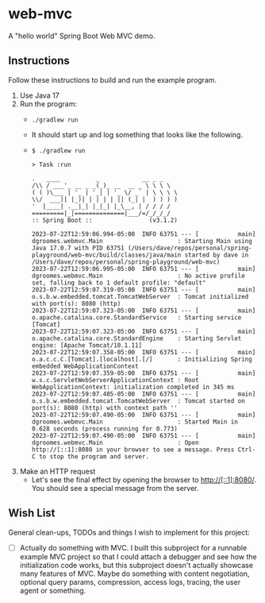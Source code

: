 # web-mvc

A "hello world" Spring Boot Web MVC demo.


## Instructions

Follow these instructions to build and run the example program.

1. Use Java 17
2. Run the program:
    * ```shell
      ./gradlew run
      ```
    * It should start up and log something that looks like the following.
    * ```text
      $ ./gradlew run
      
      > Task :run
      
      .   ____          _            __ _ _
      /\\ / ___'_ __ _ _(_)_ __  __ _ \ \ \ \
      ( ( )\___ | '_ | '_| | '_ \/ _` | \ \ \ \
      \\/  ___)| |_)| | | | | || (_| |  ) ) ) )
      '  |____| .__|_| |_|_| |_\__, | / / / /
      =========|_|==============|___/=/_/_/_/
      :: Spring Boot ::                (v3.1.2)
      
      2023-07-22T12:59:06.994-05:00  INFO 63751 --- [           main] dgroomes.webmvc.Main                     : Starting Main using Java 17.0.7 with PID 63751 (/Users/dave/repos/personal/spring-playground/web-mvc/build/classes/java/main started by dave in /Users/dave/repos/personal/spring-playground/web-mvc)
      2023-07-22T12:59:06.995-05:00  INFO 63751 --- [           main] dgroomes.webmvc.Main                     : No active profile set, falling back to 1 default profile: "default"
      2023-07-22T12:59:07.319-05:00  INFO 63751 --- [           main] o.s.b.w.embedded.tomcat.TomcatWebServer  : Tomcat initialized with port(s): 8080 (http)
      2023-07-22T12:59:07.323-05:00  INFO 63751 --- [           main] o.apache.catalina.core.StandardService   : Starting service [Tomcat]
      2023-07-22T12:59:07.323-05:00  INFO 63751 --- [           main] o.apache.catalina.core.StandardEngine    : Starting Servlet engine: [Apache Tomcat/10.1.11]
      2023-07-22T12:59:07.358-05:00  INFO 63751 --- [           main] o.a.c.c.C.[Tomcat].[localhost].[/]       : Initializing Spring embedded WebApplicationContext
      2023-07-22T12:59:07.359-05:00  INFO 63751 --- [           main] w.s.c.ServletWebServerApplicationContext : Root WebApplicationContext: initialization completed in 345 ms
      2023-07-22T12:59:07.485-05:00  INFO 63751 --- [           main] o.s.b.w.embedded.tomcat.TomcatWebServer  : Tomcat started on port(s): 8080 (http) with context path ''
      2023-07-22T12:59:07.490-05:00  INFO 63751 --- [           main] dgroomes.webmvc.Main                     : Started Main in 0.628 seconds (process running for 0.773)
      2023-07-22T12:59:07.490-05:00  INFO 63751 --- [           main] dgroomes.webmvc.Main                     : Open http://[::1]:8080 in your browser to see a message. Press Ctrl-C to stop the program and server.
      ```
3. Make an HTTP request
   * Let's see the final effect by opening the browser to <http://[::1]:8080/>. You should see a special
     message from the server.


## Wish List

General clean-ups, TODOs and things I wish to implement for this project:

* [ ] Actually do something with MVC. I built this subproject for a runnable example MVC project so that I could attach a
  debugger and see how the initialization code works, but this subproject doesn't actually showcase many features of
  MVC. Maybe do something with content negotiation, optional query params, compression, access logs, tracing, the user
  agent or something.
